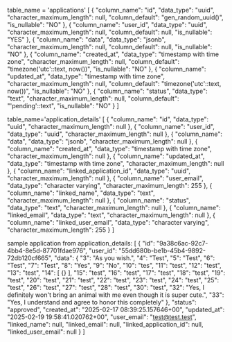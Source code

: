 table_name = 'applications'
[
  {
    "column_name": "id",
    "data_type": "uuid",
    "character_maximum_length": null,
    "column_default": "gen_random_uuid()",
    "is_nullable": "NO"
  },
  {
    "column_name": "user_id",
    "data_type": "uuid",
    "character_maximum_length": null,
    "column_default": null,
    "is_nullable": "YES"
  },
  {
    "column_name": "data",
    "data_type": "jsonb",
    "character_maximum_length": null,
    "column_default": null,
    "is_nullable": "NO"
  },
  {
    "column_name": "created_at",
    "data_type": "timestamp with time zone",
    "character_maximum_length": null,
    "column_default": "timezone('utc'::text, now())",
    "is_nullable": "NO"
  },
  {
    "column_name": "updated_at",
    "data_type": "timestamp with time zone",
    "character_maximum_length": null,
    "column_default": "timezone('utc'::text, now())",
    "is_nullable": "NO"
  },
  {
    "column_name": "status",
    "data_type": "text",
    "character_maximum_length": null,
    "column_default": "'pending'::text",
    "is_nullable": "NO"
  }
]

table_name='application_details'
[
  {
    "column_name": "id",
    "data_type": "uuid",
    "character_maximum_length": null
  },
  {
    "column_name": "user_id",
    "data_type": "uuid",
    "character_maximum_length": null
  },
  {
    "column_name": "data",
    "data_type": "jsonb",
    "character_maximum_length": null
  },
  {
    "column_name": "created_at",
    "data_type": "timestamp with time zone",
    "character_maximum_length": null
  },
  {
    "column_name": "updated_at",
    "data_type": "timestamp with time zone",
    "character_maximum_length": null
  },
  {
    "column_name": "linked_application_id",
    "data_type": "uuid",
    "character_maximum_length": null
  },
  {
    "column_name": "user_email",
    "data_type": "character varying",
    "character_maximum_length": 255
  },
  {
    "column_name": "linked_name",
    "data_type": "text",
    "character_maximum_length": null
  },
  {
    "column_name": "status",
    "data_type": "text",
    "character_maximum_length": null
  },
  {
    "column_name": "linked_email",
    "data_type": "text",
    "character_maximum_length": null
  },
  {
    "column_name": "linked_user_email",
    "data_type": "character varying",
    "character_maximum_length": 255
  }
]

sample application from application_details:
[
  {
    "id": "9a38c6ac-92c7-4bb4-8e5d-87701fdae976",
    "user_id": "55dd680b-be1b-45b4-9892-72db120cf665",
    "data": {
      "3": "As you wish.",
      "4": "Test",
      "5": "Test",
      "6": "Test",
      "7": "Test",
      "8": "Yes",
      "9": "No",
      "10": "tes",
      "11": "test",
      "12": "test",
      "13": "test",
      "14": [
        {}
      ],
      "15": "test",
      "16": "test",
      "17": "test",
      "18": "test",
      "19": "test",
      "20": "test",
      "21": "test",
      "22": "test",
      "23": "test",
      "24": "test",
      "25": "test",
      "26": "test",
      "27": "test",
      "28": "test",
      "30": "test",
      "32": "Yes, I definitely won't bring an animal with me even though it is super cute.",
      "33": "Yes, I understand and agree to honor this completely"
    },
    "status": "approved",
    "created_at": "2025-02-17 08:39:25.157646+00",
    "updated_at": "2025-02-19 19:58:41.020762+00",
    "user_email": "test@test.test",
    "linked_name": null,
    "linked_email": null,
    "linked_application_id": null,
    "linked_user_email": null
  }
]